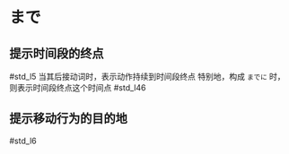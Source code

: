 # まで  

## 提示时间段的终点  
 #std_l5
当其后接动词时，表示动作持续到时间段终点
特别地，构成 `までに` 时，则表示时间段终点这个时间点 #std_l46
## 提示移动行为的目的地  
 #std_l6